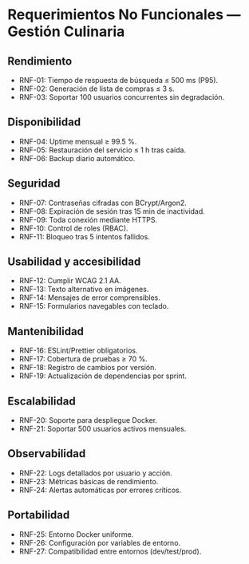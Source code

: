 # Requerimientos No Funcionales — Gestión Culinaria

## Rendimiento
- RNF-01: Tiempo de respuesta de búsqueda ≤ 500 ms (P95).
- RNF-02: Generación de lista de compras ≤ 3 s.
- RNF-03: Soportar 100 usuarios concurrentes sin degradación.

## Disponibilidad
- RNF-04: Uptime mensual ≥ 99.5 %.
- RNF-05: Restauración del servicio ≤ 1 h tras caída.
- RNF-06: Backup diario automático.

## Seguridad
- RNF-07: Contraseñas cifradas con BCrypt/Argon2.
- RNF-08: Expiración de sesión tras 15 min de inactividad.
- RNF-09: Toda conexión mediante HTTPS.
- RNF-10: Control de roles (RBAC).
- RNF-11: Bloqueo tras 5 intentos fallidos.

## Usabilidad y accesibilidad
- RNF-12: Cumplir WCAG 2.1 AA.
- RNF-13: Texto alternativo en imágenes.
- RNF-14: Mensajes de error comprensibles.
- RNF-15: Formularios navegables con teclado.

## Mantenibilidad
- RNF-16: ESLint/Prettier obligatorios.
- RNF-17: Cobertura de pruebas ≥ 70 %.
- RNF-18: Registro de cambios por versión.
- RNF-19: Actualización de dependencias por sprint.

## Escalabilidad
- RNF-20: Soporte para despliegue Docker.
- RNF-21: Soportar 500 usuarios activos mensuales.

## Observabilidad
- RNF-22: Logs detallados por usuario y acción.
- RNF-23: Métricas básicas de rendimiento.
- RNF-24: Alertas automáticas por errores críticos.

## Portabilidad
- RNF-25: Entorno Docker uniforme.
- RNF-26: Configuración por variables de entorno.
- RNF-27: Compatibilidad entre entornos (dev/test/prod).
